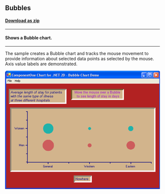 ## Bubbles
#### [Download as zip](https://grapecity.github.io/DownGit/#/home?url=https://github.com/GrapeCity/ComponentOne-WinForms-Samples/tree/master/NetFramework\Charts\VB\Bubbles)
____
#### Shows a Bubble chart.
____
The sample creates a Bubble chart and tracks the mouse movement to provide information about selected data points as selected by the mouse. Axis value labels are demonstrated.

![screenshot](screenshot.png)
